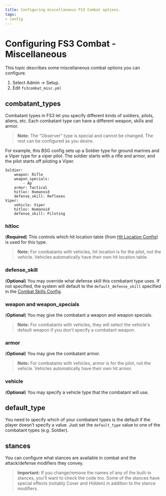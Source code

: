 ```yaml
---
title: Configuring miscellaneous FS3 Combat options.
tags:
- config
---
```

# Configuring FS3 Combat - Miscellaneous

This topic describes some miscellaneous combat options you can configure.

1. Select Admin -> Setup.
2. Edit `fs3combat_misc.yml` 

## combatant_types

Combatant types in FS3 let you specify different kinds of soldiers, pilots, aliens, etc.  Each combatant type can have a different weapon, skills and armor.  

> <i class="fa fa-exclamation-triangle"></i> **Note:** The "Observer" type is special and cannot be changed.  The rest can be configured as you desire.  

For example, this BSG config sets up a Soldier type for ground marines and a Viper type for a viper pilot.  The soldier starts with a rifle and armor, and the pilot starts off piloting a Viper.

    Soldier:
        weapon: Rifle
        weapon_specials: 
            - Ap
        armor: Tactical
        hitloc: Humanoid
        defense_skill: Reflexes
    Viper:
        vehicle: Viper
        hitloc: Humanoid
        defense_skill: Piloting

### hitloc

(**Required**)  This controls which hit location table (from [Hit Location Config](/tutorials/config/fs3combat_hitloc)) is used for this type.

> <i class="fa fa-exclamation-triangle"></i> **Note:** For combatants with vehicles, hit location is for the pilot, not the vehicle.  Vehicles automatically have their own hit location table.

### defense_skill

(**Optional**) You may override what defense skill this combatant type uses.  If not specified, the system will default to the `default_defense_skill` specified in the [Combat Skills Config](/tutorials/config/fs3combat_skills).

### weapon and weapon_specials

(**Optional**) You may give the combatant a weapon and weapon specials.

> <i class="fa fa-exclamation-triangle"></i> **Note:** For combatants with vehicles, they will select the vehicle's default weapon if you don't specify a combatant weapon.

### armor

(**Optional**) You may give the combatant armor.

> <i class="fa fa-exclamation-triangle"></i> **Note:** For combatants with vehicles, armor is for the pilot, not the vehicle.  Vehicles automatically have their own hit armor.

### vehicle

(**Optional**) You may specify a vehicle type that the combatant will use.


## default_type

You need to specify which of your combatant types is the default if the player doesn't specify a value.  Just set the `default_type` value to one of the combatant types (e.g. Soldier).

## stances

You can configure what stances are available in combat and the attack/defense modifiers they convey.  

> <i class="fa fa-exclamation-triangle"></i> **Important:** If you change/remove the names of any of the built-in stances, you'll want to check the code too.  Some of the stances have special effects (notably Cover and Hidden) in addition to the stance modifiers.